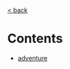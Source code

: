 [< back](https://github.com/zi-l/zi-l.github.io/tree/master/_posts)  
# Contents
+ [adventure](https://github.com/zi-l/zi-l.github.io/tree/master/_posts/ubuntu/adventure)
